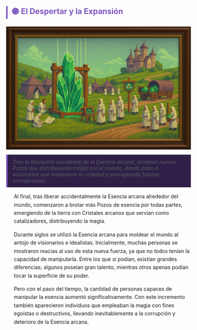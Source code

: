 <section id="despertar-expansion">
  <h3 style="
    border-left: 4px solid #7e57c2;
    padding-left: 0.5em;
    color: #7e57c2;
    font-size: 1.5em;
    margin-top: 1.5em;
  ">
    🟣 El Despertar y la Expansión
  </h3>
  
  <img src="../../../other/images/despertar.png" alt="Pepeland Portada" width="1000" style="display: block; margin: 0 auto;">
  <blockquote style="
    margin: 1em 0;
    padding: 0.75em 1em;
    background:rgb(46, 32, 71);
    border-left: 4px solid #7e57c2;
    font-style: italic;
  ">
    Tras la liberación accidental de la Esencia arcana, brotaron nuevos Pozos que distribuyeron magia por el mundo, dando paso a visionarios que moldearon la realidad y presagiando futuras corrupciones.
  </blockquote>
  <div style="margin-left: 1.5em; line-height: 1.6;">
    <p>
      Al final, tras liberar accidentalmente la Esencia arcana alrededor del mundo, comenzaron a brotar más Pozos de esencia por todas partes, emergiendo de la tierra con Cristales arcanos que servían como catalizadores, distribuyendo la magia.
    </p>
    <p>
      Durante siglos se utilizó la Esencia arcana para moldear el mundo al antojo de visionarios e idealistas. Inicialmente, muchas personas se mostraron reacias al uso de esta nueva fuerza, ya que no todos tenían la capacidad de manipularla. Entre los que sí podían, existían grandes diferencias; algunos poseían gran talento, mientras otros apenas podían tocar la superficie de su poder.
    </p>
    <p>
      Pero con el paso del tiempo, la cantidad de personas capaces de manipular la esencia aumentó significativamente. Con este incremento también aparecieron individuos que empleaban la magia con fines egoístas o destructivos, llevando inevitablemente a la corrupción y deterioro de la Esencia arcana.
    </p>
  </div>
</section>
